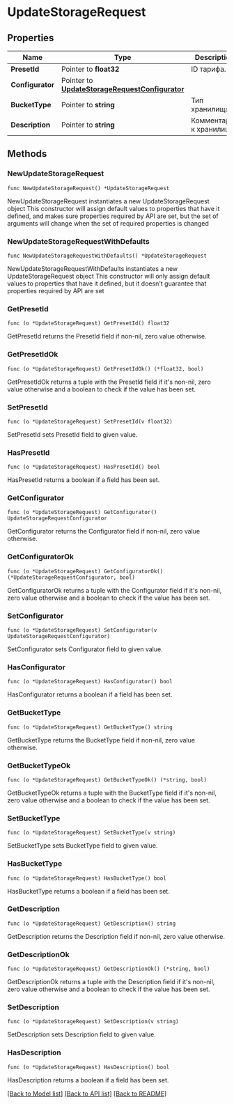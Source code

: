 # UpdateStorageRequest

## Properties

Name | Type | Description | Notes
------------ | ------------- | ------------- | -------------
**PresetId** | Pointer to **float32** | ID тарифа. | [optional] 
**Configurator** | Pointer to [**UpdateStorageRequestConfigurator**](UpdateStorageRequestConfigurator.md) |  | [optional] 
**BucketType** | Pointer to **string** | Тип хранилища. | [optional] 
**Description** | Pointer to **string** | Комментарий к хранилищу. | [optional] 

## Methods

### NewUpdateStorageRequest

`func NewUpdateStorageRequest() *UpdateStorageRequest`

NewUpdateStorageRequest instantiates a new UpdateStorageRequest object
This constructor will assign default values to properties that have it defined,
and makes sure properties required by API are set, but the set of arguments
will change when the set of required properties is changed

### NewUpdateStorageRequestWithDefaults

`func NewUpdateStorageRequestWithDefaults() *UpdateStorageRequest`

NewUpdateStorageRequestWithDefaults instantiates a new UpdateStorageRequest object
This constructor will only assign default values to properties that have it defined,
but it doesn't guarantee that properties required by API are set

### GetPresetId

`func (o *UpdateStorageRequest) GetPresetId() float32`

GetPresetId returns the PresetId field if non-nil, zero value otherwise.

### GetPresetIdOk

`func (o *UpdateStorageRequest) GetPresetIdOk() (*float32, bool)`

GetPresetIdOk returns a tuple with the PresetId field if it's non-nil, zero value otherwise
and a boolean to check if the value has been set.

### SetPresetId

`func (o *UpdateStorageRequest) SetPresetId(v float32)`

SetPresetId sets PresetId field to given value.

### HasPresetId

`func (o *UpdateStorageRequest) HasPresetId() bool`

HasPresetId returns a boolean if a field has been set.

### GetConfigurator

`func (o *UpdateStorageRequest) GetConfigurator() UpdateStorageRequestConfigurator`

GetConfigurator returns the Configurator field if non-nil, zero value otherwise.

### GetConfiguratorOk

`func (o *UpdateStorageRequest) GetConfiguratorOk() (*UpdateStorageRequestConfigurator, bool)`

GetConfiguratorOk returns a tuple with the Configurator field if it's non-nil, zero value otherwise
and a boolean to check if the value has been set.

### SetConfigurator

`func (o *UpdateStorageRequest) SetConfigurator(v UpdateStorageRequestConfigurator)`

SetConfigurator sets Configurator field to given value.

### HasConfigurator

`func (o *UpdateStorageRequest) HasConfigurator() bool`

HasConfigurator returns a boolean if a field has been set.

### GetBucketType

`func (o *UpdateStorageRequest) GetBucketType() string`

GetBucketType returns the BucketType field if non-nil, zero value otherwise.

### GetBucketTypeOk

`func (o *UpdateStorageRequest) GetBucketTypeOk() (*string, bool)`

GetBucketTypeOk returns a tuple with the BucketType field if it's non-nil, zero value otherwise
and a boolean to check if the value has been set.

### SetBucketType

`func (o *UpdateStorageRequest) SetBucketType(v string)`

SetBucketType sets BucketType field to given value.

### HasBucketType

`func (o *UpdateStorageRequest) HasBucketType() bool`

HasBucketType returns a boolean if a field has been set.

### GetDescription

`func (o *UpdateStorageRequest) GetDescription() string`

GetDescription returns the Description field if non-nil, zero value otherwise.

### GetDescriptionOk

`func (o *UpdateStorageRequest) GetDescriptionOk() (*string, bool)`

GetDescriptionOk returns a tuple with the Description field if it's non-nil, zero value otherwise
and a boolean to check if the value has been set.

### SetDescription

`func (o *UpdateStorageRequest) SetDescription(v string)`

SetDescription sets Description field to given value.

### HasDescription

`func (o *UpdateStorageRequest) HasDescription() bool`

HasDescription returns a boolean if a field has been set.


[[Back to Model list]](../README.md#documentation-for-models) [[Back to API list]](../README.md#documentation-for-api-endpoints) [[Back to README]](../README.md)


